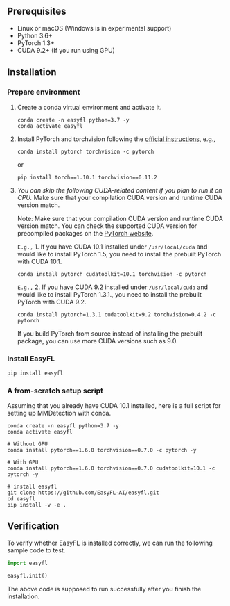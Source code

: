 ## Prerequisites

- Linux or macOS (Windows is in experimental support)
- Python 3.6+
- PyTorch 1.3+
- CUDA 9.2+ (If you run using GPU)

## Installation

### Prepare environment

1. Create a conda virtual environment and activate it.

    ```shell
    conda create -n easyfl python=3.7 -y
    conda activate easyfl
    ```

2. Install PyTorch and torchvision following the [official instructions](https://pytorch.org/), e.g.,

    ```shell
    conda install pytorch torchvision -c pytorch
    ```
    or
    ```shell
    pip install torch==1.10.1 torchvision==0.11.2
    ```

4. _You can skip the following CUDA-related content if you plan to run it on CPU._ Make sure that your compilation CUDA version and runtime CUDA version match. 

    Note: Make sure that your compilation CUDA version and runtime CUDA version match.
    You can check the supported CUDA version for precompiled packages on the [PyTorch website](https://pytorch.org/).

    `E.g.,` 1. If you have CUDA 10.1 installed under `/usr/local/cuda` and would like to install
    PyTorch 1.5, you need to install the prebuilt PyTorch with CUDA 10.1.

    ```shell
    conda install pytorch cudatoolkit=10.1 torchvision -c pytorch
    ```

    `E.g.,` 2. If you have CUDA 9.2 installed under `/usr/local/cuda` and would like to install
    PyTorch 1.3.1., you need to install the prebuilt PyTorch with CUDA 9.2.

    ```shell
    conda install pytorch=1.3.1 cudatoolkit=9.2 torchvision=0.4.2 -c pytorch
    ```

    If you build PyTorch from source instead of installing the prebuilt package,
    you can use more CUDA versions such as 9.0.

### Install EasyFL

```shell
pip install easyfl
```

### A from-scratch setup script

Assuming that you already have CUDA 10.1 installed, here is a full script for setting up MMDetection with conda.

```shell
conda create -n easyfl python=3.7 -y
conda activate easyfl

# Without GPU
conda install pytorch==1.6.0 torchvision==0.7.0 -c pytorch -y

# With GPU
conda install pytorch==1.6.0 torchvision==0.7.0 cudatoolkit=10.1 -c pytorch -y

# install easyfl
git clone https://github.com/EasyFL-AI/easyfl.git
cd easyfl
pip install -v -e .
```

## Verification

To verify whether EasyFL is installed correctly, we can run the following sample code to test.

```python
import easyfl

easyfl.init()
```

The above code is supposed to run successfully after you finish the installation.
